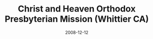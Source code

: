 ---
date: &id001 2008-12-12
end_date: null
location:
  address: 10823 Colima Road
  city: Whittier
  state: CA
minister:
- end: null
  name: Yong Kim
  start: 2008-12-12
  type: Pastor
ministers:
- Yong Kim
name: Christ and Heaven Orthodox Presbyterian Mission
names:
- end: null
  name: Christ and Heaven Orthodox Presbyterian Mission
  start: 2008-12-12
origination_date: *id001
raw_data: "AR Whittier\nChrist and Heaven Orthodox Presbyterian Mission  (December\
  \ 12, 2008\u2013 )\n(formerly in Long Beach and Garden Grove)\nMeeting at Whittier\
  \ Community Christian Church, 10823 Colima Road\nOrg. Pastor: Yong Kim, 2008\u2013"
states:
- CA
status:
  active: true
  end_date: null
  reason: null
  received_from: null
  withdrawal_to: null
title: Christ and Heaven Orthodox Presbyterian Mission (Whittier CA)
year_established:
- 2008

---